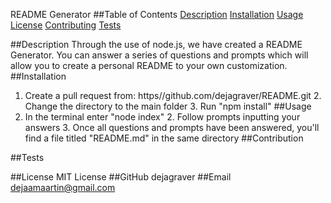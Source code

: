  
  README Generator
  ##Table of Contents
  [Description](#description)
  [Installation](#installation)
  [Usage](#usage)
  [License](#license)
  [Contributing](#contributing)
  [Tests](#tests)

  ##Description
  Through the use of node.js, we have created a README Generator. You can answer a series of questions and prompts which will allow you to create a personal README to your own customization. 
  ##Installation
  1. Create a pull request from: https//github.com/dejagraver/README.git 2. Change the directory to the main folder 3. Run "npm install"
  ##Usage
  1. In the terminal enter "node index" 2. Follow prompts inputting your answers 3. Once all questions and prompts have been answered, you'll find a file titled "README.md" in the same directory
  ##Contribution
  
  ##Tests
  
  ##License
  MIT License
  ##GitHub
  dejagraver
  ##Email
  dejaamaartin@gmail.com